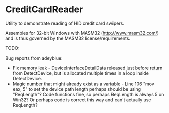 CreditCardReader
================

Utility to demonstrate reading of HID credit card swipers.

Assembles for 32-bit Windows with MASM32 (http://www.masm32.com/) and is thus governed by the MASM32 license/requirements.

TODO:

Bug reports from adeyblue:
- Fix memory leak - DeviceInterfaceDetailData released just before return from DetectDevice, but is allocated multiple times in a loop inside DetectDevice.
- Magic number that might already exist as a variable - Line 106 "mov eax, 5" to set the device path length perhaps should be using "ReqLength"?  Code functions fine, so perhaps ReqLength is always 5 on Win32?  Or perhaps code is correct this way and can't actually use ReqLength?
